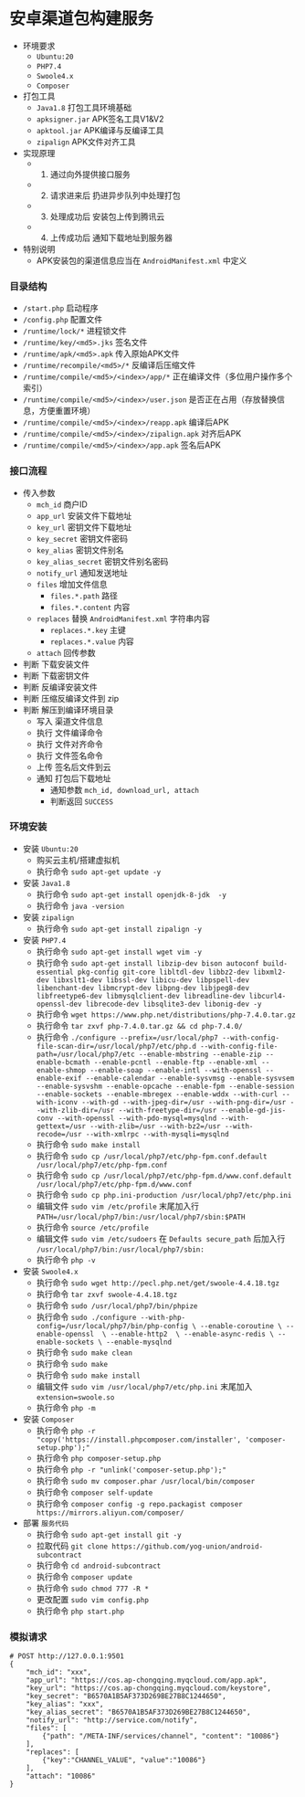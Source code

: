 # 安卓渠道包构建服务

- 环境要求 
    - `Ubuntu:20`
    - `PHP7.4`
    - `Swoole4.x`
    - `Composer`
- 打包工具
    - `Java1.8` 打包工具环境基础
    - `apksigner.jar` APK签名工具V1&V2
    - `apktool.jar` APK编译与反编译工具
    - `zipalign` APK文件对齐工具
- 实现原理
    - 1. 通过向外提供接口服务
    - 2. 请求进来后 扔进异步队列中处理打包
    - 3. 处理成功后 安装包上传到腾讯云
    - 4. 上传成功后 通知下载地址到服务器
- 特别说明
    - APK安装包的渠道信息应当在 `AndroidManifest.xml` 中定义
    
### 目录结构

- `/start.php` 启动程序
- `/config.php` 配置文件
- `/runtime/lock/*` 进程锁文件
- `/runtime/key/<md5>.jks` 签名文件
- `/runtime/apk/<md5>.apk` 传入原始APK文件
- `/runtime/recompile/<md5>/*` 反编译后压缩文件
- `/runtime/compile/<md5>/<index>/app/*` 正在编译文件（多位用户操作多个索引）
- `/runtime/compile/<md5>/<index>/user.json` 是否正在占用（存放替换信息，方便重置环境）
- `/runtime/compile/<md5>/<index>/reapp.apk` 编译后APK
- `/runtime/compile/<md5>/<index>/zipalign.apk` 对齐后APK
- `/runtime/compile/<md5>/<index>/app.apk` 签名后APK

### 接口流程

- 传入参数
    - `mch_id` 商户ID
    - `app_url` 安装文件下载地址
    - `key_url` 密钥文件下载地址
    - `key_secret` 密钥文件密码
    - `key_alias` 密钥文件别名
    - `key_alias_secret` 密钥文件别名密码
    - `notify_url` 通知发送地址
    - `files` 增加文件信息
        - `files.*.path` 路径
        - `files.*.content` 内容
    - `replaces` 替换 `AndroidManifest.xml` 字符串内容
        - `replaces.*.key` 主键
        - `replaces.*.value` 内容
    - `attach` 回传参数
- 判断 下载安装文件
- 判断 下载密钥文件
- 判断 反编译安装文件
- 判断 压缩反编译文件到 zip
- 判断 解压到编译环境目录
    - 写入 渠道文件信息
    - 执行 文件编译命令
    - 执行 文件对齐命令
    - 执行 文件签名命令
    - 上传 签名后文件到云
    - 通知 打包后下载地址
        - 通知参数 `mch_id, download_url, attach`
        - 判断返回 `SUCCESS`
    
### 环境安装

- 安装 `Ubuntu:20`
    - 购买云主机/搭建虚拟机
    - 执行命令 `sudo apt-get update -y`
- 安装 `Java1.8`
    - 执行命令 `sudo apt-get install openjdk-8-jdk  -y`
    - 执行命令 `java -version`
- 安装 `zipalign`
    - 执行命令 `sudo apt-get install zipalign -y`
- 安装 `PHP7.4`
    - 执行命令 `sudo apt-get install wget vim -y`
    - 执行命令 `sudo apt-get install libzip-dev bison autoconf build-essential pkg-config git-core libltdl-dev libbz2-dev libxml2-dev libxslt1-dev libssl-dev libicu-dev libpspell-dev libenchant-dev libmcrypt-dev libpng-dev libjpeg8-dev libfreetype6-dev libmysqlclient-dev libreadline-dev libcurl4-openssl-dev librecode-dev libsqlite3-dev libonig-dev -y`
    - 执行命令 `wget https://www.php.net/distributions/php-7.4.0.tar.gz`
    - 执行命令 `tar zxvf php-7.4.0.tar.gz && cd php-7.4.0/`
    - 执行命令 `./configure --prefix=/usr/local/php7 --with-config-file-scan-dir=/usr/local/php7/etc/php.d --with-config-file-path=/usr/local/php7/etc --enable-mbstring --enable-zip --enable-bcmath --enable-pcntl --enable-ftp --enable-xml --enable-shmop --enable-soap --enable-intl --with-openssl --enable-exif --enable-calendar --enable-sysvmsg --enable-sysvsem --enable-sysvshm --enable-opcache --enable-fpm --enable-session --enable-sockets --enable-mbregex --enable-wddx --with-curl --with-iconv --with-gd --with-jpeg-dir=/usr --with-png-dir=/usr --with-zlib-dir=/usr --with-freetype-dir=/usr --enable-gd-jis-conv --with-openssl --with-pdo-mysql=mysqlnd --with-gettext=/usr --with-zlib=/usr --with-bz2=/usr --with-recode=/usr --with-xmlrpc --with-mysqli=mysqlnd`
    - 执行命令 `sudo make install`
    - 执行命令 `sudo cp /usr/local/php7/etc/php-fpm.conf.default /usr/local/php7/etc/php-fpm.conf`
    - 执行命令 `sudo cp /usr/local/php7/etc/php-fpm.d/www.conf.default /usr/local/php7/etc/php-fpm.d/www.conf`
    - 执行命令 `sudo cp php.ini-production /usr/local/php7/etc/php.ini`
    - 编辑文件 `sudo vim /etc/profile` 末尾加入行 `PATH=/usr/local/php7/bin:/usr/local/php7/sbin:$PATH`
    - 执行命令 `source /etc/profile`
    - 编辑文件 `sudo vim /etc/sudoers` 在 `Defaults secure_path` 后加入行 `/usr/local/php7/bin:/usr/local/php7/sbin:`
    - 执行命令 `php -v`
- 安装 `Swoole4.x`
    - 执行命令 `sudo wget http://pecl.php.net/get/swoole-4.4.18.tgz`
    - 执行命令 `tar zxvf swoole-4.4.18.tgz`
    - 执行命令 `sudo /usr/local/php7/bin/phpize`
    - 执行命令 `sudo ./configure --with-php-config=/usr/local/php7/bin/php-config \
                 --enable-coroutine \
                 --enable-openssl  \
                 --enable-http2  \
                 --enable-async-redis \
                 --enable-sockets \
                 --enable-mysqlnd`
    - 执行命令 `sudo make clean`
    - 执行命令 `sudo make`
    - 执行命令 `sudo make install`
    - 编辑文件 `sudo vim /usr/local/php7/etc/php.ini` 末尾加入 `extension=swoole.so`
    - 执行命令 `php -m`
- 安装 `Composer`
    - 执行命令 `php -r "copy('https://install.phpcomposer.com/installer', 'composer-setup.php');"`
    - 执行命令 `php composer-setup.php`
    - 执行命令 `php -r "unlink('composer-setup.php');"`
    - 执行命令 `sudo mv composer.phar /usr/local/bin/composer`
    - 执行命令 `composer self-update`
    - 执行命令 `composer config -g repo.packagist composer https://mirrors.aliyun.com/composer/`
- 部署 `服务代码`
    - 执行命令 `sudo apt-get install git -y`
    - 拉取代码 `git clone https://github.com/yog-union/android-subcontract`
    - 执行命令 `cd android-subcontract`
    - 执行命令 `composer update`
    - 执行命令 `sudo chmod 777 -R *`
    - 更改配置 `sudo vim config.php`
    - 执行命令 `php start.php`

### 模拟请求

```shell script
# POST http://127.0.0.1:9501
{
    "mch_id": "xxx",
    "app_url": "https://cos.ap-chongqing.myqcloud.com/app.apk",
    "key_url": "https://cos.ap-chongqing.myqcloud.com/keystore",
    "key_secret": "B6570A1B5AF373D269BE27B8C1244650",
    "key_alias": "xxx",
    "key_alias_secret": "B6570A1B5AF373D269BE27B8C1244650",
    "notify_url": "http://service.com/notify",
    "files": [
        {"path": "/META-INF/services/channel", "content": "10086"}
    ],
    "replaces": [
        {"key":"CHANNEL_VALUE", "value":"10086"}
    ],
    "attach": "10086"
}
```
